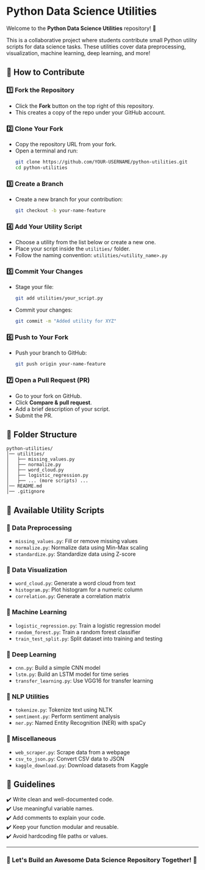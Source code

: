 # Python Data Science Utilities

Welcome to the **Python Data Science Utilities** repository! 🎉

This is a collaborative project where students contribute small Python utility scripts for data science tasks. These utilities cover data preprocessing, visualization, machine learning, deep learning, and more!

## 📌 How to Contribute

### 1️⃣ Fork the Repository
- Click the **Fork** button on the top right of this repository.
- This creates a copy of the repo under your GitHub account.

### 2️⃣ Clone Your Fork
- Copy the repository URL from your fork.
- Open a terminal and run:
  ```sh
  git clone https://github.com/YOUR-USERNAME/python-utilities.git
  cd python-utilities
  ```

### 3️⃣ Create a Branch
- Create a new branch for your contribution:
  ```sh
  git checkout -b your-name-feature
  ```

### 4️⃣ Add Your Utility Script
- Choose a utility from the list below or create a new one.
- Place your script inside the `utilities/` folder.
- Follow the naming convention: `utilities/<utility_name>.py`

### 5️⃣ Commit Your Changes
- Stage your file:
  ```sh
  git add utilities/your_script.py
  ```
- Commit your changes:
  ```sh
  git commit -m "Added utility for XYZ"
  ```

### 6️⃣ Push to Your Fork
- Push your branch to GitHub:
  ```sh
  git push origin your-name-feature
  ```

### 7️⃣ Open a Pull Request (PR)
- Go to your fork on GitHub.
- Click **Compare & pull request**.
- Add a brief description of your script.
- Submit the PR.

## 📂 Folder Structure
```
python-utilities/
│── utilities/
│   ├── missing_values.py
│   ├── normalize.py
│   ├── word_cloud.py
│   ├── logistic_regression.py
│   ├── ... (more scripts) ...
│── README.md
│── .gitignore
```

## 📝 Available Utility Scripts

### 🔹 Data Preprocessing
- `missing_values.py`: Fill or remove missing values
- `normalize.py`: Normalize data using Min-Max scaling
- `standardize.py`: Standardize data using Z-score

### 🔹 Data Visualization
- `word_cloud.py`: Generate a word cloud from text
- `histogram.py`: Plot histogram for a numeric column
- `correlation.py`: Generate a correlation matrix

### 🔹 Machine Learning
- `logistic_regression.py`: Train a logistic regression model
- `random_forest.py`: Train a random forest classifier
- `train_test_split.py`: Split dataset into training and testing

### 🔹 Deep Learning
- `cnn.py`: Build a simple CNN model
- `lstm.py`: Build an LSTM model for time series
- `transfer_learning.py`: Use VGG16 for transfer learning

### 🔹 NLP Utilities
- `tokenize.py`: Tokenize text using NLTK
- `sentiment.py`: Perform sentiment analysis
- `ner.py`: Named Entity Recognition (NER) with spaCy

### 🔹 Miscellaneous
- `web_scraper.py`: Scrape data from a webpage
- `csv_to_json.py`: Convert CSV data to JSON
- `kaggle_download.py`: Download datasets from Kaggle

## 📢 Guidelines
✔️ Write clean and well-documented code.  
✔️ Use meaningful variable names.  
✔️ Add comments to explain your code.  
✔️ Keep your function modular and reusable.  
✔️ Avoid hardcoding file paths or values.  

---
### 🎯 Let's Build an Awesome Data Science Repository Together! 🚀

